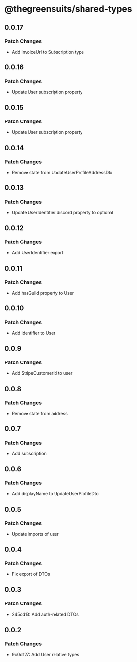 # @thegreensuits/shared-types

## 0.0.17

### Patch Changes

- Add invoiceUrl to Subscription type

## 0.0.16

### Patch Changes

- Update User subscription property

## 0.0.15

### Patch Changes

- Update User subscription property

## 0.0.14

### Patch Changes

- Remove state from UpdateUserProfileAddressDto

## 0.0.13

### Patch Changes

- Update UserIdentifier discord property to optional

## 0.0.12

### Patch Changes

- Add UserIdentifier export

## 0.0.11

### Patch Changes

- Add hasGuild property to User

## 0.0.10

### Patch Changes

- Add identifier to User

## 0.0.9

### Patch Changes

- Add StripeCustomerId to user

## 0.0.8

### Patch Changes

- Remove state from address

## 0.0.7

### Patch Changes

- Add subscription

## 0.0.6

### Patch Changes

- Add displayName to UpdateUserProfileDto

## 0.0.5

### Patch Changes

- Update imports of user

## 0.0.4

### Patch Changes

- Fix export of DTOs

## 0.0.3

### Patch Changes

- 245cd13: Add auth-related DTOs

## 0.0.2

### Patch Changes

- 9c0d127: Add User relative types
